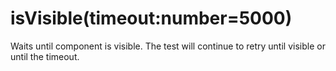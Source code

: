 # isVisible(timeout:number=5000)
Waits until component is visible. The test will continue to retry until visible or until the timeout.
